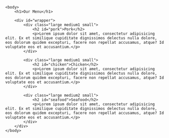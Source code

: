
<!DOCTYPE html>
<html>
	<head>
		<meta charset="utf-8">
		<title>Mod2_Solution</title>
		<link rel="stylesheet" href="new 1.css.css">
	</head>

	<body>
		<h1>Our Menu</h1>
		
		<div id="wrapper">
			<div class="large medium1 small">
				<h2 id="pork">Pork</h2>
				<p>Lorem ipsum dolor sit amet, consectetur adipisicing elit. Ex et similique cupiditate dignissimos delectus nulla dolore, eos dolorum quidem excepturi, facere non repellat accusamus, atque? Id voluptate eos et accusantium.</p>
			</div>

			<div class="large medium1 small">
				<h2 id="chicken">Chicken</h2>
				<p>Lorem ipsum dolor sit amet, consectetur adipisicing elit. Ex et similique cupiditate dignissimos delectus nulla dolore, eos dolorum quidem excepturi, facere non repellat accusamus, atque? Id voluptate eos et accusantium.</p>
			</div>

			<div class="large medium2 small">
				<h2 id="seafood">Seafood</h2>
				<p>Lorem ipsum dolor sit amet, consectetur adipisicing elit. Ex et similique cupiditate dignissimos delectus nulla dolore, eos dolorum quidem excepturi, facere non repellat accusamus, atque? Id voluptate eos et accusantium.</p>
			</div>
		</div>
	</body>
</html>

